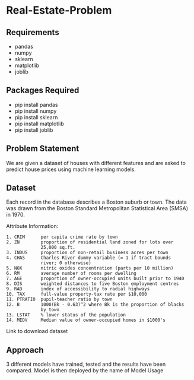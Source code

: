 # Real-Estate-Problem

## Requirements

- pandas
- numpy
- sklearn
- matplotlib
- joblib

## Packages Required
- pip install pandas
- pip install numpy
- pip install sklearn
- pip install matplotlib
- pip install joblib

## Problem Statement

We are given a dataset of houses with different features and are asked to predict house prices using machine learning models.

## Dataset
Each record in the database describes a Boston suburb or town. The data was drawn from the Boston Standard Metropolitan Statistical Area (SMSA) in 1970.

Attribute Information:

    1. CRIM      per capita crime rate by town
    2. ZN        proportion of residential land zoned for lots over 
                 25,000 sq.ft.
    3. INDUS     proportion of non-retail business acres per town
    4. CHAS      Charles River dummy variable (= 1 if tract bounds 
                 river; 0 otherwise)
    5. NOX       nitric oxides concentration (parts per 10 million)
    6. RM        average number of rooms per dwelling
    7. AGE       proportion of owner-occupied units built prior to 1940
    8. DIS       weighted distances to five Boston employment centres
    9. RAD       index of accessibility to radial highways
    10. TAX      full-value property-tax rate per $10,000
    11. PTRATIO  pupil-teacher ratio by town
    12. B        1000(Bk - 0.63)^2 where Bk is the proportion of blacks 
                 by town
    13. LSTAT    % lower status of the population
    14. MEDV     Median value of owner-occupied homes in $1000's
    
Link to download dataset    

## Approach

 3 different models have trained, tested and the results have been compared.
 Model is then deployed by the name of Model Usage
